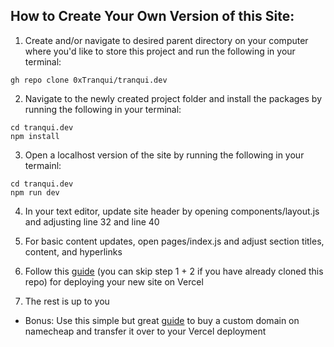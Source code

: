 ## How to Create Your Own Version of this Site:

1. Create and/or navigate to desired parent directory on your computer where you'd like to store this project and run the following in your terminal:
```
gh repo clone 0xTranqui/tranqui.dev
```

2. Navigate to the newly created project folder and install the packages by running the following in your terminal:
```
cd tranqui.dev
npm install
```

3. Open a localhost version of the site by running the following in your termainl:
```
cd tranqui.dev
npm run dev
```

4. In your text editor, update site header by opening components/layout.js and adjusting line 32 and line 40

5. For basic content updates, open pages/index.js and adjust section titles, content, and hyperlinks

6. Follow this [guide](https://nextjs.org/learn/basics/deploying-nextjs-app) (you can skip step 1 + 2 if you have already cloned this repo) for deploying your new site on Vercel

7. The rest is up to you

* Bonus: Use this simple but great [guide](https://thoughtsonpaper.dev/blog/how-to-add-namecheap-domain-to-vercel) to buy a custom domain on namecheap and transfer it over to your Vercel deployment


